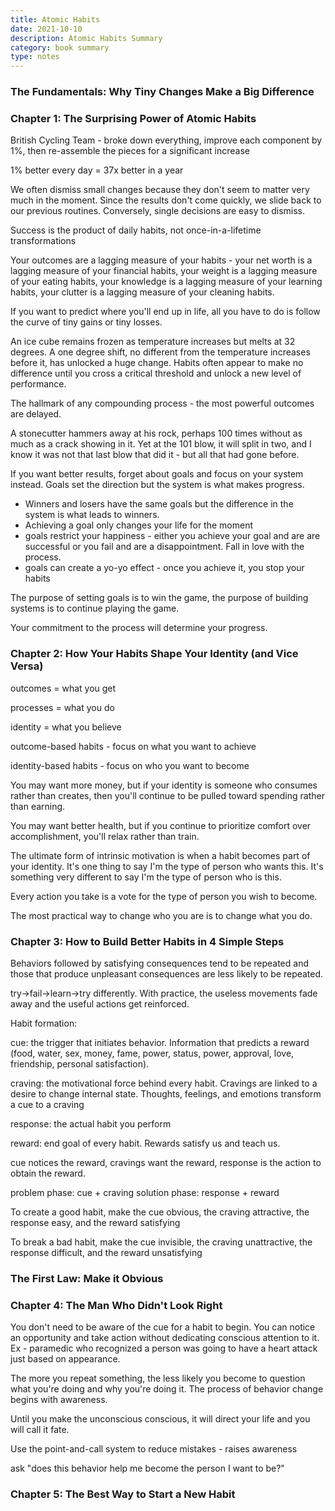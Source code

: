 ```yaml
---
title: Atomic Habits
date: 2021-10-10
description: Atomic Habits Summary
category: book summary
type: notes
---
```


### The Fundamentals: Why Tiny Changes Make a Big Difference

### Chapter 1: The Surprising Power of Atomic Habits

British Cycling Team - broke down everything, improve each component by 1%, then re-assemble the pieces for a significant increase

1% better every day = 37x better in a year

We often dismiss small changes because they don't seem to matter very much in the moment. Since the results don't come quickly, we slide back to our previous routines. Conversely, single decisions are easy to dismiss.

Success is the product of daily habits, not once-in-a-lifetime transformations

Your outcomes are a lagging measure of your habits - your net worth is a lagging measure of your financial habits, your weight is a lagging measure of your eating habits, your knowledge is a lagging measure of your learning habits, your clutter is a lagging measure of your cleaning habits.

If you want to predict where you'll end up in life, all you have to do is follow the curve of tiny gains or tiny losses.

An ice cube remains frozen as temperature increases but melts at 32 degrees. A one degree shift, no different from the temperature increases before it, has unlocked a huge change. Habits often appear to make no difference until you cross a critical threshold and unlock a new level of performance.

The hallmark of any compounding process - the most powerful outcomes are delayed.

A stonecutter hammers away at his rock, perhaps 100 times without as much as a crack showing in it. Yet at the 101 blow, it will split in two, and I know it was not that last blow that did it - but all that had gone before.

If you want better results, forget about goals and focus on your system instead. Goals set the direction but the system is what makes progress. 
- Winners and losers have the same goals but the difference in the system is what leads to winners.
- Achieving a goal only changes your life for the moment
- goals restrict your happiness - either you achieve your goal and are are successful or you fail and are a disappointment. Fall in love with the process.
- goals can create a yo-yo effect - once you achieve it, you stop your habits

The purpose of setting goals is to win the game, the purpose of building systems is to continue playing the game.

Your commitment to the process will determine your progress.

### Chapter 2: How Your Habits Shape Your Identity (and Vice Versa)

outcomes = what you get

processes  = what you do

identity = what you believe

outcome-based habits - focus on what you want to achieve

identity-based habits - focus on who you want to become

You may want more money, but if your identity is someone who consumes rather than creates, then you'll continue to be pulled toward spending rather than earning.

You may want better health, but if you continue to prioritize comfort over accomplishment, you'll relax rather than train.

The ultimate form of intrinsic motivation is when a habit becomes part of your identity. It's one thing to say I'm the type of person who wants this. It's something very different to say I'm the type of person who is this.

Every action you take is a vote for the type of person you wish to become.

The most practical way to change who you are is to change what you do.

### Chapter 3: How to Build Better Habits in 4 Simple Steps

Behaviors followed by satisfying consequences tend to be repeated and those that produce unpleasant consequences are less likely to be repeated.

try->fail->learn->try differently. With practice, the useless movements fade away and the useful actions get reinforced.

Habit formation:

cue: the trigger that initiates behavior. Information that predicts a reward (food, water, sex, money, fame, power, status, power, approval, love, friendship, personal satisfaction).

craving: the motivational force behind every habit. Cravings are linked to a desire to change internal state. Thoughts, feelings, and emotions transform a cue to a craving

response: the actual habit you perform

reward: end goal of every habit. Rewards satisfy us and teach us.

cue notices the reward, cravings want the reward, response is the action to obtain the reward.

problem phase: cue + craving
solution phase: response + reward

To create a good habit, make the cue obvious, the craving attractive, the response easy, and the reward satisfying

To break a bad habit, make the cue invisible, the craving unattractive, the response difficult, and the reward unsatisfying

### The First Law: Make it Obvious
### Chapter 4: The Man Who Didn't Look Right

You don't need to be aware of the cue for a habit to begin. You can notice an opportunity and take action without dedicating conscious attention to it. Ex - paramedic who recognized a person was going to have a heart attack just based on appearance.

The more you repeat something, the less likely you become to question what you're doing and why you're doing it. The process of behavior change begins with awareness.

Until you make the unconscious conscious, it will direct your life and you will call it fate.

Use the point-and-call system to reduce mistakes - raises awareness

ask "does this behavior help me become the person I want to be?"

### Chapter 5: The Best Way to Start a New Habit